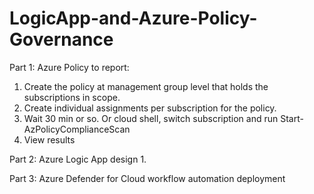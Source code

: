# LogicApp-and-Azure-Policy-Governance


Part 1: Azure Policy to report: 

1. Create the policy at management group level that holds the subscriptions in scope. 
2. Create individual assignments per subscription for the policy.
3. Wait 30 min or so. Or cloud shell, switch subscription and run Start-AzPolicyComplianceScan
4. View results



Part 2: Azure Logic App design
1. 


Part 3: Azure Defender for Cloud workflow automation deployment

